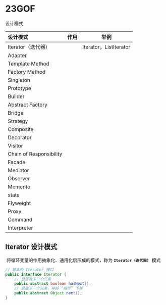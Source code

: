 # 23GOF
设计模式

| 设计模式                    | 作用   | 举例                    |
| :---------------------- | ---- | --------------------- |
| Iterator（迭代器）           |      | Iterator，ListIterator |
| Adapter                 |      |                       |
| Template Method         |      |                       |
| Factory Method          |      |                       |
| Singleton               |      |                       |
| Prototype               |      |                       |
| Builder                 |      |                       |
| Abstract Factory        |      |                       |
| Bridge                  |      |                       |
| Strategy                |      |                       |
| Composite               |      |                       |
| Decorator               |      |                       |
| Visitor                 |      |                       |
| Chain of Responsibility |      |                       |
| Facade                  |      |                       |
| Mediator                |      |                       |
| Observer                |      |                       |
| Memento                 |      |                       |
| state                   |      |                       |
| Flyweight               |      |                       |
| Proxy                   |      |                       |
| Command                 |      |                       |
| Interpreter             |      |                       |



## Iterator 设计模式

​	将循环变量的作用抽象化、通用化后形成的模式，称为 **`Iterator（迭代器）`** 模式

```java
// 基本的 Iterator 接口
public interface Iterator {
  	// 是否有下一个元素
    public abstract boolean hasNext();
  	// 获取下一个元素，并将 “指针” 下移
  	public abstract Object next();
}
```



















